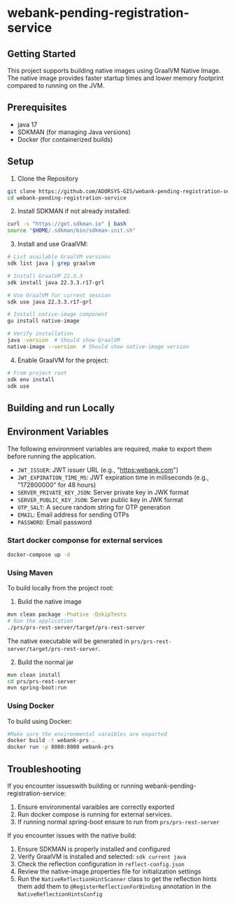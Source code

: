 # webank-pending-registration-service

## Getting Started

This project supports building native images using GraalVM Native Image. The native image provides faster startup times and lower memory footprint compared to running on the JVM.

## Prerequisites

- java 17
- SDKMAN (for managing Java versions)
- Docker (for containerized builds)

## Setup

1. Clone the Repository

```bash
git clone https://github.com/ADORSYS-GIS/webank-pending-registration-service.git
cd webank-pending-registration-service
```

2. Install SDKMAN if not already installed:

```bash
curl -s "https://get.sdkman.io" | bash
source "$HOME/.sdkman/bin/sdkman-init.sh"
```

3. Install and use GraalVM:

```bash
# List available GraalVM versions
sdk list java | grep graalvm

# Install GraalVM 22.3.3
sdk install java 22.3.3.r17-grl

# Use GraalVM for current session
sdk use java 22.3.3.r17-grl

# Install native-image component
gu install native-image

# Verify installation
java -version  # Should show GraalVM
native-image --version  # Should show native-image version
```

4. Enable GraalVM for the project:

```bash
# From project root
sdk env install
sdk use
```

## Building and run Locally

## Environment Variables

The following environment variables are required, make to export them before running the application.

- `JWT_ISSUER`: JWT issuer URL (e.g., "<https:webank.com>")
- `JWT_EXPIRATION_TIME_MS`: JWT expiration time in milliseconds (e.g., "172800000" for 48 hours)
- `SERVER_PRIVATE_KEY_JSON`: Server private key in JWK format
- `SERVER_PUBLIC_KEY_JSON`: Server public key in JWK format
- `OTP_SALT`: A secure random string for OTP generation
- `EMAIL`: Email address for sending OTPs
- `PASSWORD`: Email password

### Start docker componse for external services

```bash
docker-compose up -d
```

### Using Maven

To build locally from the project root:

1. Build the native image

```bash
mvn clean package -Pnative -DskipTests
# Run the application
./prs/prs-rest-server/target/prs-rest-server
```

The native executable will be generated in `prs/prs-rest-server/target/prs-rest-server`.

2. Build the normal jar

```bash
mvn clean install
cd prs/prs-rest-server
mvn spring-boot:run
```

### Using Docker

To build using Docker:

```bash
#Make sure the environmental varaibles are exported
docker build -t webank-prs .
docker run -p 8080:8080 webank-prs

```

## Troubleshooting

If you encounter issueswith building or running webank-pending-registration-service:

1. Ensure environmental varaibles are correctly exported
2. Run docker compose is running for external services.
3. If running normal spring-boot ensure to run from `prs/prs-rest-server`

If you encounter issues with the native build:

1. Ensure SDKMAN is properly installed and configured
2. Verify GraalVM is installed and selected: `sdk current java`
3. Check the reflection configuration in `reflect-config.json`
4. Review the native-image.properties file for initialization settings
5. Run the `NativeReflectionHintScanner` class to get the reflection hints them add them to `@RegisterReflectionForBinding` annotation in the `NativeReflectionHintsConfig`
